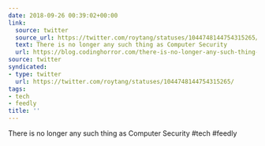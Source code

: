 ```yaml
---
date: 2018-09-26 00:39:02+00:00
link:
  source: twitter
  source_url: https://twitter.com/roytang/statuses/1044748144754315265/
  text: There is no longer any such thing as Computer Security
  url: https://blog.codinghorror.com/there-is-no-longer-any-such-thing-as-computer-security/
source: twitter
syndicated:
- type: twitter
  url: https://twitter.com/roytang/statuses/1044748144754315265/
tags:
- tech
- feedly
title: ''
---
```


There is no longer any such thing as Computer Security  #tech #feedly
